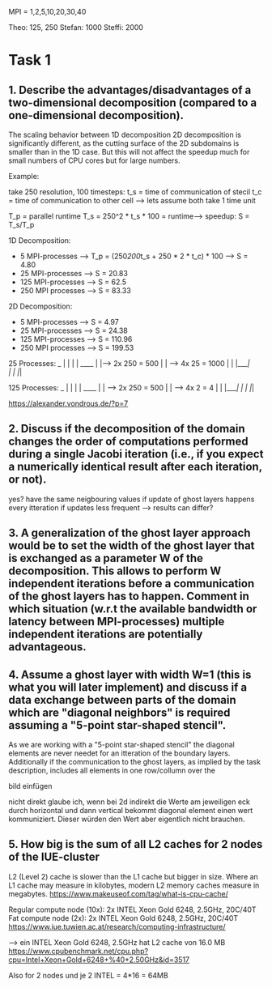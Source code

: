 
MPI = 1,2,5,10,20,30,40

Theo: 125, 250
Stefan: 1000
Steffi: 2000

# Task 1

## 1. Describe the advantages/disadvantages of a two-dimensional decomposition (compared to a one-dimensional decomposition).

The scaling behavior between 1D decomposition 2D decomposition is significantly different, as the cutting surface of the 2D subdomains is smaller than in the 1D case. But this will not affect the speedup much for small numbers of CPU cores but for large numbers. 

Example: 

take 250 resolution, 100 timesteps: 
t_s = time of communication of stecil
t_c = time of communication to other cell 
--> lets assume both take 1 time unit

T_p = parallel runtime 
T_s = 250^2 * t_s * 100 = runtime--> speedup: S = T_s/T_p 

1D Decomposition:
- 5 MPI-processes --> T_p = (250*200*t_s + 250 * 2 * t_c) * 100 --> S = 4.80
- 25 MPI-processes --> S = 20.83
- 125 MPI-processes --> S = 62.5
- 250 MPI processes --> S = 83.33

2D Decomposition:
- 5 MPI-processes --> S = 4.97
- 25 MPI-processes --> S = 24.38
- 125 MPI-processes --> S = 110.96
- 250 MPI processes --> S = 199.53

25 Processes:
 _
| | 
| |                       ____
| |--> 2x 250 = 500      |    |  --> 4x 25 = 1000
| |                      |____|      
| |
|_|

125 Processes:
 _
| | 
| |                       ____
| | --> 2x 250 = 500     |    |  --> 4x 2 = 4
| |                      |____|
| |
|_|

https://alexander.vondrous.de/?p=7

## 2. Discuss if the decomposition of the domain changes the order of computations performed during a single Jacobi iteration (i.e., if you expect a numerically identical result after each iteration, or not).

yes? have the same neigbouring values if update of ghost layers happens every itteration
if updates less frequent --> results can differ?

## 3. A generalization of the ghost layer approach would be to set the width of the ghost layer that is exchanged as a parameter W of the decomposition. This allows to perform W independent iterations before a communication of the ghost layers has to happen. Comment in which situation (w.r.t the available bandwidth or latency between MPI-processes) multiple independent iterations are potentially advantageous.



## 4. Assume a ghost layer with width W=1 (this is what you will later implement) and discuss if a data exchange between parts of the domain which are "diagonal neighbors" is required assuming a "5-point star-shaped stencil".

As we are working with a "5-point star-shaped stencil" the diagonal elements are never needet for an itteration of the boundary layers. Additionally if the communication to the ghost layers, as implied by the task description, includes all elements in one row/collumn over the 

bild einfügen

nicht direkt glaube ich, wenn bei 2d indirekt die Werte am jeweiligen eck durch horizontal und dann vertical bekommt diagonal element einen wert kommuniziert. Dieser würden den Wert aber eigentlich nicht brauchen. 


## 5. How big is the sum of all L2 caches for 2 nodes of the IUE-cluster 

L2 (Level 2) cache is slower than the L1 cache but bigger in size. Where an L1 cache may measure in kilobytes, modern L2 memory caches measure in megabytes.
https://www.makeuseof.com/tag/what-is-cpu-cache/

Regular compute node (10x): 
2x INTEL Xeon Gold 6248, 2.5GHz, 20C/40T
Fat compute node (2x): 
2x INTEL Xeon Gold 6248, 2.5GHz, 20C/40T
https://www.iue.tuwien.ac.at/research/computing-infrastructure/

--> ein INTEL Xeon Gold 6248, 2.5GHz hat L2 cache von 16.0 MB
https://www.cpubenchmark.net/cpu.php?cpu=Intel+Xeon+Gold+6248+%40+2.50GHz&id=3517

Also for 2 nodes und je 2 INTEL = 4*16 = 64MB